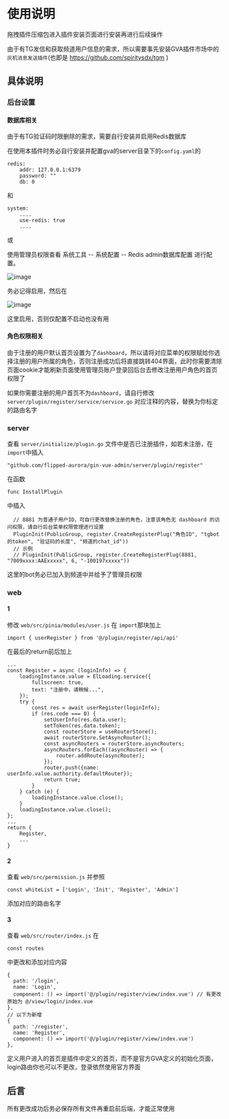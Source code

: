 # 使用说明

拖拽插件压缩包进入插件安装页面进行安装再进行后续操作

由于有TG发信和获取频道用户信息的需求，所以需要事先安装GVA插件市场中的```灰机消息发送插件```(也即是 https://github.com/spiritysdx/tgm )

## 具体说明

### 后台设置

#### 数据库相关

由于有TG验证码时限删除的需求，需要自行安装并启用Redis数据库

在使用本插件时务必自行安装并配置gva的server目录下的```config.yaml```的

```
redis:
    addr: 127.0.0.1:6379
    password: ""
    db: 0
```

和

```
system:
    ....
    use-redis: true
    ....
```

或

使用管理员权限查看 系统工具 -- 系统配置 -- Redis admin数据库配置 进行配置。

![image](https://github.com/spiritysdx/tgr/assets/97792170/4122a892-0b34-4366-906f-aeb776ca99eb)

务必记得启用，然后在

![image](https://github.com/spiritysdx/tgr/assets/97792170/2ea797dc-59a1-4f2c-8f69-a7a571048370)

这里启用，否则仅配置不启动也没有用

#### 角色权限相关

由于注册的用户默认首页设置为了```dashboard```，所以请将对应菜单的权限赋给你选择注册的用户所属的角色，否则注册成功后将直接跳转404界面，此时你需要清除页面cookie才能刷新页面使用管理员账户登录回后台去修改注册用户角色的首页权限了

如果你需要注册的用户首页不为```dashboard```，请自行修改 ```server/plugin/register/service/service.go``` 对应注释的内容，替换为你标定的路由名字

### server

查看 ```server/initialize/plugin.go``` 文件中是否已注册插件，如若未注册，在```import```中插入

```
"github.com/flipped-aurora/gin-vue-admin/server/plugin/register"
```

在函数

```
func InstallPlugin
```

中插入

```
  // 8881 为普通子用户ID，可自行更改替换注册的角色，注意该角色无 dashboard 的访问权限，请自行后台菜单权限管理进行设置
  PluginInit(PublicGroup, register.CreateRegisterPlug("角色ID", "tgbot的token", "验证码的长度", "频道的chat_id"))
  // 示例
  // PluginInit(PublicGroup, register.CreateRegisterPlug(8881, "7009xxxx:AAExxxxx", 6, "-100197xxxxx"))
```

这里的bot务必已加入到频道中并给予了管理员权限

### web

#### 1

修改 ```web/src/pinia/modules/user.js``` 在 ```import```那块加上

```
import { userRegister } from '@/plugin/register/api/api'
```

在最后的return前后加上

```
...
const Register = async (loginInfo) => {
    loadingInstance.value = ElLoading.service({
        fullscreen: true,
        text: "注册中，请稍候...",
    });
    try {
        const res = await userRegister(loginInfo);
        if (res.code === 0) {
            setUserInfo(res.data.user);
            setToken(res.data.token);
            const routerStore = useRouterStore();
            await routerStore.SetAsyncRouter();
            const asyncRouters = routerStore.asyncRouters;
            asyncRouters.forEach((asyncRouter) => {
                router.addRoute(asyncRouter);
            });
            router.push({name: userInfo.value.authority.defaultRouter});
            return true;
        }
    } catch (e) {
        loadingInstance.value.close();
    }
    loadingInstance.value.close();
};
...
return {
    Register,
    ...
}
```

#### 2

查看 ```web/src/permission.js``` 并参照

```
const whiteList = ['Login', 'Init', 'Register', 'Admin']
```

添加对应的路由名字

#### 3

查看 ```web/src/router/index.js``` 在

```
const routes
```

中更改和添加对应内容

```
{
  path: '/login',
  name: 'Login',
  component: () => import('@/plugin/register/view/index.vue') // 有更改 原始为 @/view/login/index.vue
},
// 以下为新增
{
  path: '/register',
  name: 'Register',
  component: () => import('@/plugin/register/view/index.vue')
},
```

定义用户进入的首页是插件中定义的首页，而不是官方GVA定义的初始化页面，login路由你也可以不更改，登录依然使用官方界面

## 后言

所有更改成功后务必保存所有文件再重启前后端，才能正常使用
